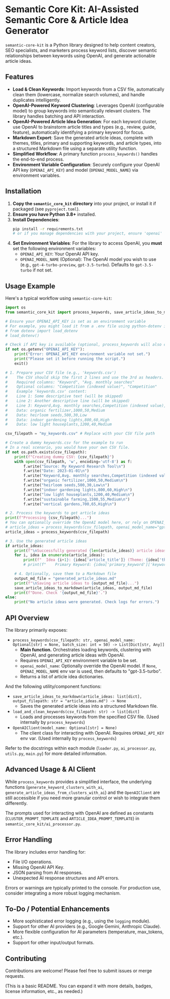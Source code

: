 # Semantic Core Kit: AI-Assisted Semantic Core & Article Idea Generator

`semantic-core-kit` is a Python library designed to help content creators, SEO specialists, and marketers process keyword lists, discover semantic relationships between keywords using OpenAI, and generate actionable article ideas.

## Features

- **Load & Clean Keywords**: Import keywords from a CSV file, automatically clean them (lowercase, normalize search volumes), and handle duplicates intelligently.
- **OpenAI-Powered Keyword Clustering**: Leverages OpenAI (configurable model) to group keywords into semantically relevant clusters. The library handles batching and API interaction.
- **OpenAI-Powered Article Idea Generation**: For each keyword cluster, use OpenAI to brainstorm article titles and types (e.g., review, guide, feature), automatically identifying a primary keyword for focus.
- **Markdown Export**: Save the generated article ideas, complete with themes, titles, primary and supporting keywords, and article types, into a structured Markdown file using a separate utility function.
- **Simplified Workflow**: A primary function `process_keywords()` handles the end-to-end process.
- **Environment Variable Configuration**: Securely configure your OpenAI API key (`OPENAI_API_KEY`) and model (`OPENAI_MODEL_NAME`) via environment variables.

## Installation

1.  **Copy the `semantic_core_kit` directory** into your project, or install it if packaged (see `pyproject.toml`).
2.  **Ensure you have Python 3.8+** installed.
3.  **Install Dependencies**:
    ```bash
    pip install -r requirements.txt 
    # or if you manage dependencies with your project, ensure 'openai' is included.
    ```
4.  **Set Environment Variables**:
    For the library to access OpenAI, you **must** set the following environment variables:
    -   `OPENAI_API_KEY`: Your OpenAI API key.
    -   `OPENAI_MODEL_NAME` (Optional): The OpenAI model you wish to use (e.g., `gpt-4-turbo-preview`, `gpt-3.5-turbo`). Defaults to `gpt-3.5-turbo` if not set.

## Usage Example

Here's a typical workflow using `semantic-core-kit`:

```python
import os
from semantic_core_kit import process_keywords, save_article_ideas_to_markdown

# Ensure your OPENAI_API_KEY is set as an environment variable
# For example, you might load it from a .env file using python-dotenv in your main script
# from dotenv import load_dotenv
# load_dotenv()

# Check if API key is available (optional, process_keywords will also check)
if not os.getenv("OPENAI_API_KEY"):
    print("Error: OPENAI_API_KEY environment variable not set.")
    print("Please set it before running the script.")
    exit()

# 1. Prepare your CSV file (e.g., 'keywords.csv')
#    The CSV should skip the first 2 lines and use the 3rd as headers.
#    Required columns: "Keyword", "Avg. monthly searches"
#    Optional columns: "Competition (indexed value)", "Competition"
#    Example 'keywords.csv' content:
#    Line 1: Some descriptive text (will be skipped)
#    Line 2: Another descriptive line (will be skipped)
#    Line 3: Keyword,Avg. monthly searches,Competition (indexed value),Competition
#    Data: organic fertilizer,1000,50,Medium
#    Data: heirloom seeds,500,30,Low
#    Data: indoor gardening lights,800,60,High
#    Data: low light houseplants,1200,40,Medium

csv_filepath = "my_keywords.csv" # Replace with your CSV file path

# Create a dummy keywords.csv for the example to run
# In a real scenario, you would have your own CSV file.
if not os.path.exists(csv_filepath):
    print(f"Creating dummy CSV: {csv_filepath}")
    with open(csv_filepath, 'w', encoding='utf-8') as f:
        f.write("Source: My Keyword Research Tool\n")
        f.write("Date: 2023-01-01\n")
        f.write("Keyword,Avg. monthly searches,Competition (indexed value),Competition\n")
        f.write("organic fertilizer,1000,50,Medium\n")
        f.write("heirloom seeds,500,30,Low\n")
        f.write("indoor gardening lights,800,60,High\n")
        f.write("low light houseplants,1200,40,Medium\n")
        f.write("sustainable farming,1500,55,Medium\n")
        f.write("vertical gardens,700,65,High\n")

# 2. Process the keywords to get article ideas
print(f"Processing {csv_filepath}...")
# You can optionally override the OpenAI model here, or rely on OPENAI_MODEL_NAME env var
# article_ideas = process_keywords(csv_filepath, openai_model_name="gpt-4-turbo-preview") 
article_ideas = process_keywords(csv_filepath)

# 3. Use the generated article ideas
if article_ideas:
    print(f"\nSuccessfully generated {len(article_ideas)} article ideas.")
    for i, idea in enumerate(article_ideas):
        print(f"  Idea {i+1}: {idea['article_title']} (Theme: {idea['theme']}, Type: {idea['article_type']})")
        # print(f"    Primary Keyword: {idea['primary_keyword']['keyword']}")

    # 4. Optionally, save them to a Markdown file
    output_md_file = "generated_article_ideas.md"
    print(f"\nSaving article ideas to {output_md_file}...")
    save_article_ideas_to_markdown(article_ideas, output_md_file)
    print(f"Done. Check '{output_md_file}'.")
else:
    print("No article ideas were generated. Check logs for errors.")

```

## API Overview

The library primarily exposes:

-   `process_keywords(csv_filepath: str, openai_model_name: Optional[str] = None, batch_size: int = 50) -> List[Dict[str, Any]]`
    -   **Main function.** Orchestrates loading keywords, clustering with OpenAI, and generating article ideas with OpenAI.
    -   Requires `OPENAI_API_KEY` environment variable to be set.
    -   `openai_model_name`: Optionally override the OpenAI model. If `None`, `OPENAI_MODEL_NAME` env var is used, then defaults to "gpt-3.5-turbo".
    -   Returns a list of article idea dictionaries.

And the following utility/component functions:

-   `save_article_ideas_to_markdown(article_ideas: list[dict], output_filepath: str = "article_ideas.md") -> None`
    -   Saves the generated article ideas into a structured Markdown file.
-   `load_and_clean_keywords(csv_filepath: str) -> list[dict]`
    -   Loads and processes keywords from the specified CSV file. (Used internally by `process_keywords`)
-   `OpenAIClient(model_name: Optional[str] = None)`
    -   The client class for interacting with OpenAI. Requires `OPENAI_API_KEY` env var. (Used internally by `process_keywords`)

Refer to the docstrings within each module (`loader.py`, `ai_processor.py`, `utils.py`, `main.py`) for more detailed information.

## Advanced Usage & AI Client

While `process_keywords` provides a simplified interface, the underlying functions (`generate_keyword_clusters_with_ai`, `generate_article_ideas_from_clusters_with_ai`) and the `OpenAIClient` are still accessible if you need more granular control or wish to integrate them differently.

The prompts used for interacting with OpenAI are defined as constants (`CLUSTER_PROMPT_TEMPLATE` and `ARTICLE_IDEA_PROMPT_TEMPLATE`) in `semantic_core_kit/ai_processor.py`.

## Error Handling

The library includes error handling for:
-   File I/O operations.
-   Missing OpenAI API Key.
-   JSON parsing from AI responses.
-   Unexpected AI response structures and API errors.

Errors or warnings are typically printed to the console. For production use, consider integrating a more robust logging mechanism.

## To-Do / Potential Enhancements

-   More sophisticated error logging (e.g., using the `logging` module).
-   Support for other AI providers (e.g., Google Gemini, Anthropic Claude).
-   More flexible configuration for AI parameters (temperature, max_tokens, etc.).
-   Support for other input/output formats.

## Contributing

Contributions are welcome! Please feel free to submit issues or merge requests.

(This is a basic README. You can expand it with more details, badges, license information, etc., as needed.)
